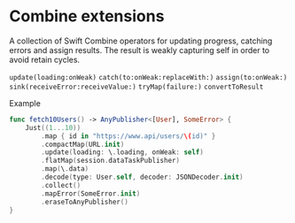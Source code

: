 # Combine extensions

A collection of Swift Combine operators for updating progress, catching errors and assign results. The result is weakly capturing self in order to avoid retain cycles.

`update(loading:onWeak)`
`catch(to:onWeak:replaceWith:)`
`assign(to:onWeak:)`
`sink(receiveError:receiveValue:)`
`tryMap(failure:)`
`convertToResult`

Example

```swift
func fetch10Users() -> AnyPublisher<[User], SomeError> {
    Just((1...10))
        .map { id in "https://www.api/users/\(id)" }
        .compactMap(URL.init)
        .update(loading: \.loading, onWeak: self)
        .flatMap(session.dataTaskPublisher)
        .map(\.data)
        .decode(type: User.self, decoder: JSONDecoder.init)
        .collect()
        .mapError(SomeError.init)
        .eraseToAnyPublisher()
}
```

